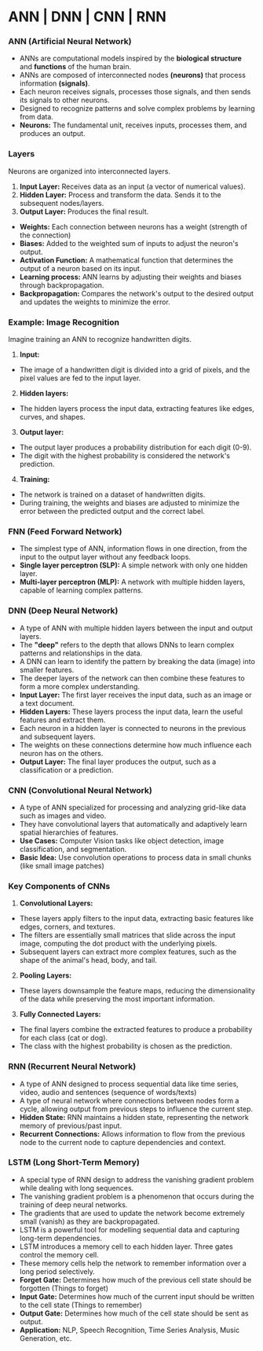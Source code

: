 # ANN | DNN | CNN | RNN

### ANN (Artificial Neural Network)
- ANNs are computational models inspired by the **biological structure** and **functions** of the human brain.
- ANNs are composed of interconnected nodes **(neurons)** that process information **(signals)**.
- Each neuron receives signals, processes those signals, and then sends its signals to other neurons.
- Designed to recognize patterns and solve complex problems by learning from data.
- **Neurons:** The fundamental unit, receives inputs, processes them, and produces an output.

### Layers 
Neurons are organized into interconnected layers.
1. **Input Layer:** Receives data as an input (a vector of numerical values).
2. **Hidden Layer:** Process and transform the data. Sends it to the subsequent nodes/layers.
3. **Output Layer:** Produces the final result.
- **Weights:** Each connection between neurons has a weight (strength of the connection)
- **Biases:** Added to the weighted sum of inputs to adjust the neuron's output.
- **Activation Function:** A mathematical function that determines the output of a neuron based on its input.
- **Learning process:** ANN learns by adjusting their weights and biases through backpropagation.
- **Backpropagation:** Compares the network's output to the desired output and updates the weights to minimize the error. 

### Example: Image Recognition
Imagine training an ANN to recognize handwritten digits.

1. **Input:** 
- The image of a handwritten digit is divided into a grid of pixels, and the pixel values are fed to the input layer.

2. **Hidden layers:** 
- The hidden layers process the input data, extracting features like edges, curves, and shapes.

3. **Output layer:** 
- The output layer produces a probability distribution for each digit (0-9).
- The digit with the highest probability is considered the network's prediction.

4. **Training:** 
- The network is trained on a dataset of handwritten digits.
- During training, the weights and biases are adjusted to minimize the error between the predicted output and the correct label.

### FNN (Feed Forward Network)
- The simplest type of ANN, information flows in one direction, from the input to the output layer without any feedback loops.
- **Single layer perceptron (SLP):** A simple network with only one hidden layer.
- **Multi-layer perceptron (MLP):** A network with multiple hidden layers, capable of learning complex patterns.

### DNN (Deep Neural Network)
- A type of ANN with multiple hidden layers between the input and output layers.
- The **"deep"** refers to the depth that allows DNNs to learn complex patterns and relationships in the data.
- A DNN can learn to identify the pattern by breaking the data (image) into smaller features.
- The deeper layers of the network can then combine these features to form a more complex understanding.
- **Input Layer:** The first layer receives the input data, such as an image or a text document.
- **Hidden Layers:** These layers process the input data, learn the useful features and extract them.
- Each neuron in a hidden layer is connected to neurons in the previous and subsequent layers.
- The weights on these connections determine how much influence each neuron has on the others.
- **Output Layer:** The final layer produces the output, such as a classification or a prediction.

### CNN (Convolutional Neural Network)
- A type of ANN specialized for processing and analyzing grid-like data such as images and video.
- They have convolutional layers that automatically and adaptively learn spatial hierarchies of features.
- **Use Cases:** Computer Vision tasks like object detection, image classification, and segmentation.
- **Basic Idea:** Use convolution operations to process data in small chunks (like small image patches)

### Key Components of CNNs
1. **Convolutional Layers:** 
- These layers apply filters to the input data, extracting basic features like edges, corners, and textures.
- The filters are essentially small matrices that slide across the input image, computing the dot product with the underlying pixels.
- Subsequent layers can extract more complex features, such as the shape of the animal's head, body, and tail.

2. **Pooling Layers:** 
- These layers downsample the feature maps, reducing the dimensionality of the data while preserving the most important information.

3. **Fully Connected Layers:** 
- The final layers combine the extracted features to produce a probability for each class (cat or dog).
- The class with the highest probability is chosen as the prediction.

### RNN (Recurrent Neural Network)
- A type of ANN designed to process sequential data like time series, video, audio and sentences (sequence of words/texts)
- A type of neural network where connections between nodes form a cycle, allowing output from previous steps to influence the current step.
- **Hidden State:** RNN maintains a hidden state, representing the network memory of previous/past input.
- **Recurrent Connections:** Allows information to flow from the previous node to the current node to capture dependencies and context.

### LSTM (Long Short-Term Memory)
- A special type of RNN design to address the vanishing gradient problem while dealing with long sequences.
- The vanishing gradient problem is a phenomenon that occurs during the training of deep neural networks.
- The gradients that are used to update the network become extremely small (vanish) as they are backpropagated.
- LSTM is a powerful tool for modelling sequential data and capturing long-term dependencies.
- LSTM introduces a memory cell to each hidden layer. Three gates control the memory cell.
- These memory cells help the network to remember information over a long period selectively.
- **Forget Gate:** Determines how much of the previous cell state should be forgotten (Things to forget)
- **Input Gate:** Determines how much of the current input should be written to the cell state (Things to remember)
- **Output Gate:** Determines how much of the cell state should be sent as output.
- **Application:** NLP, Speech Recognition, Time Series Analysis, Music Generation, etc.
